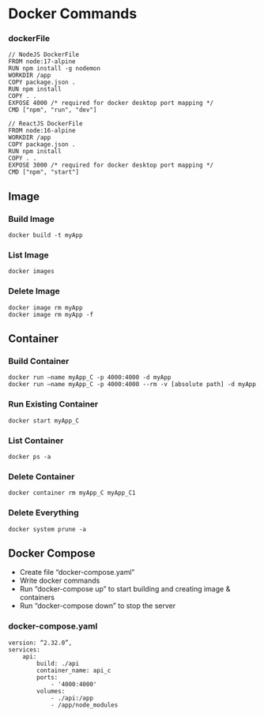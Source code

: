 # Docker Commands

### dockerFile
```
// NodeJS DockerFile
FROM node:17-alpine
RUN npm install -g nodemon
WORKDIR /app
COPY package.json .
RUN npm install
COPY . .
EXPOSE 4000 /* required for docker desktop port mapping */
CMD ["npm", "run", "dev"]
```
```
// ReactJS DockerFile
FROM node:16-alpine
WORKDIR /app
COPY package.json .
RUN npm install
COPY . .
EXPOSE 3000 /* required for docker desktop port mapping */
CMD ["npm", "start"]
```

## Image
### Build Image
```docker build -t myApp```
### List Image
```docker images```
### Delete Image
```
docker image rm myApp
docker image rm myApp -f
```
## Container
### Build Container
```
docker run —name myApp_C -p 4000:4000 -d myApp
docker run —name myApp_C -p 4000:4000 --rm -v [absolute path] -d myApp
```
### Run Existing Container
```docker start myApp_C```
### List Container
```docker ps -a```
### Delete Container
```docker container rm myApp_C myApp_C1```

### Delete Everything
```docker system prune -a```

## Docker Compose
* Create file “docker-compose.yaml”
* Write docker commands
* Run “docker-compose up” to start building and creating image & containers
* Run “docker-compose down” to stop the server

### docker-compose.yaml
```
version: “2.32.0”,
services: 
    api:
        build: ./api
        container_name: api_c
        ports:
            - '4000:4000'
        volumes:
            - ./api:/app
            - /app/node_modules
```
